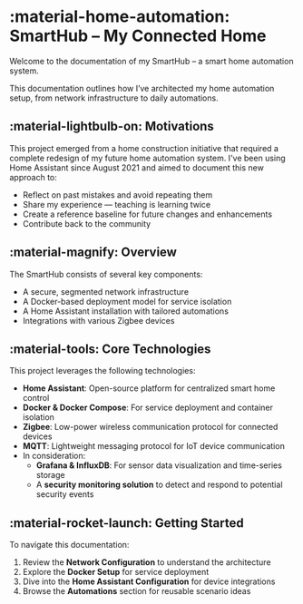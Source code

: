 # :material-home-automation: SmartHub – My Connected Home

Welcome to the documentation of my SmartHub – a smart home automation system.

This documentation outlines how I’ve architected my home automation setup, from network infrastructure to daily automations.

## :material-lightbulb-on: Motivations

This project emerged from a home construction initiative that required a complete redesign of my future home automation system. I've been using Home Assistant since August 2021 and aimed to document this new approach to:

- Reflect on past mistakes and avoid repeating them
- Share my experience — teaching is learning twice
- Create a reference baseline for future changes and enhancements
- Contribute back to the community

## :material-magnify: Overview

The SmartHub consists of several key components:

- A secure, segmented network infrastructure
- A Docker-based deployment model for service isolation
- A Home Assistant installation with tailored automations
- Integrations with various Zigbee devices

## :material-tools: Core Technologies

This project leverages the following technologies:

- **Home Assistant**: Open-source platform for centralized smart home control
- **Docker & Docker Compose**: For service deployment and container isolation
- **Zigbee**: Low-power wireless communication protocol for connected devices
- **MQTT**: Lightweight messaging protocol for IoT device communication
- In consideration:
  - **Grafana & InfluxDB**: For sensor data visualization and time-series storage
  - A **security monitoring solution** to detect and respond to potential security events

## :material-rocket-launch: Getting Started

To navigate this documentation:

1. Review the **Network Configuration** to understand the architecture
2. Explore the **Docker Setup** for service deployment
3. Dive into the **Home Assistant Configuration** for device integrations
4. Browse the **Automations** section for reusable scenario ideas